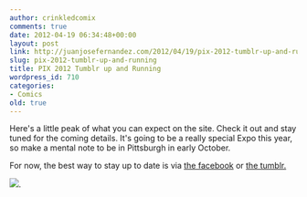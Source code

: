 ```yaml
---
author: crinkledcomix
comments: true
date: 2012-04-19 06:34:48+00:00
layout: post
link: http://juanjosefernandez.com/2012/04/19/pix-2012-tumblr-up-and-running/
slug: pix-2012-tumblr-up-and-running
title: PIX 2012 Tumblr up and Running
wordpress_id: 710
categories:
- Comics
old: true
---
```


Here's a little peak of what you can expect on the site. Check it out and stay tuned for the coming details. It's going to be a really special Expo this year, so make a mental note to be in Pittsburgh in early October.

For now, the best way to stay up to date is via [the facebook](http://www.facebook.com/PittsburghIndieExpo) or [the tumblr.](http://pixpo.tumblr.com/)


[![](http://fernandezjuanjose.files.wordpress.com/2012/04/screen-shot-2012-04-19-at-2-32-04-am.png)](http://pixpo.tumblr.com/).
